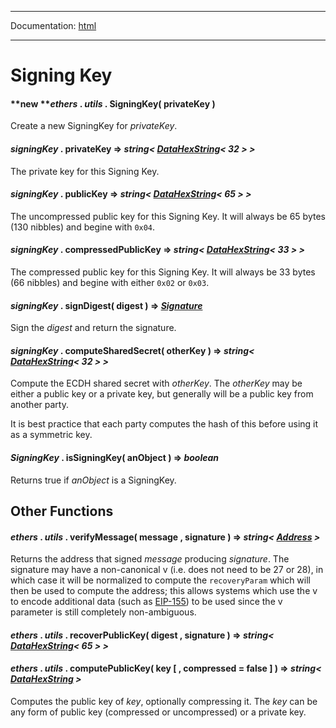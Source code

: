 -----

Documentation: [html](https://docs-beta.ethers.io/)

-----

Signing Key
===========

#### **new ***ethers* . *utils* . **SigningKey**( privateKey )

Create a new SigningKey for *privateKey*.


#### *signingKey* . **privateKey** => *string< [DataHexString](/v5/api/utils/bytes/#DataHexString)< 32 > >*

The private key for this Signing Key.


#### *signingKey* . **publicKey** => *string< [DataHexString](/v5/api/utils/bytes/#DataHexString)< 65 > >*

The uncompressed public key for this Signing Key. It will always be 65 bytes (130 nibbles) and begine with `0x04`.


#### *signingKey* . **compressedPublicKey** => *string< [DataHexString](/v5/api/utils/bytes/#DataHexString)< 33 > >*

The compressed public key for this Signing Key. It will always be 33 bytes (66 nibbles) and begine with either `0x02` or `0x03`.


#### *signingKey* . **signDigest**( digest ) => *[Signature](/v5/api/utils/bytes/#Signature)*

Sign the *digest* and return the signature.


#### *signingKey* . **computeSharedSecret**( otherKey ) => *string< [DataHexString](/v5/api/utils/bytes/#DataHexString)< 32 > >*

Compute the ECDH shared secret with *otherKey*. The *otherKey* may be either a public key or a private key, but generally will be a public key from another party.

It is best practice that each party computes the hash of this before using it as a symmetric key.


#### *SigningKey* . **isSigningKey**( anObject ) => *boolean*

Returns true if *anObject* is a SigningKey.


Other Functions
---------------

#### *ethers* . *utils* . **verifyMessage**( message , signature ) => *string< [Address](/v5/api/utils/address/#address) >*

Returns the address that signed *message* producing *signature*. The signature may have a non-canonical v (i.e. does not need to be 27 or 28), in which case it will be normalized to compute the `recoveryParam` which will then be used to compute the address; this allows systems which use the v to encode additional data (such as [EIP-155](https://eips.ethereum.org/EIPS/eip-155)) to be used since the v parameter is still completely non-ambiguous.


#### *ethers* . *utils* . **recoverPublicKey**( digest , signature ) => *string< [DataHexString](/v5/api/utils/bytes/#DataHexString)< 65 > >*



#### *ethers* . *utils* . **computePublicKey**( key [ , compressed = false ] ) => *string< [DataHexString](/v5/api/utils/bytes/#DataHexString) >*

Computes the public key of *key*, optionally compressing it. The *key* can be any form of public key (compressed or uncompressed) or a private key.


